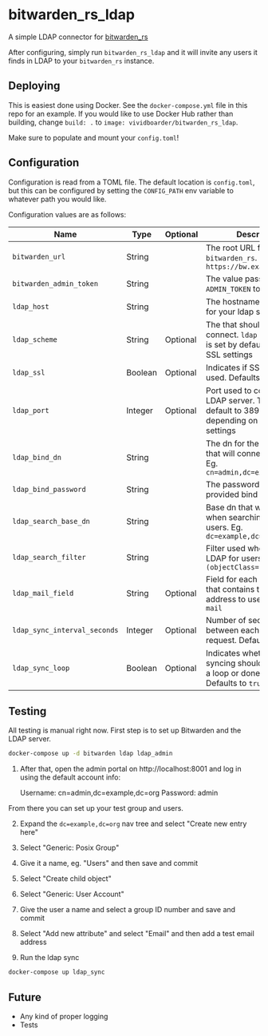 # bitwarden_rs_ldap
A simple LDAP connector for [bitwarden_rs](https://github.com/dani-garcia/bitwarden_rs)

After configuring, simply run `bitwarden_rs_ldap` and it will invite any users it finds in LDAP to your `bitwarden_rs` instance.

## Deploying

This is easiest done using Docker. See the `docker-compose.yml` file in this repo for an example. If you would like to use Docker Hub rather than building, change `build: .` to `image: vividboarder/bitwarden_rs_ldap`.

Make sure to populate and mount your `config.toml`!

## Configuration

Configuration is read from a TOML file. The default location is `config.toml`, but this can be configured by setting the `CONFIG_PATH` env variable to whatever path you would like.

Configuration values are as follows:

|Name|Type|Optional|Description|
|----|----|--------|-----------|
|`bitwarden_url`|String||The root URL for accessing `bitwarden_rs`. Eg: `https://bw.example.com`|
|`bitwarden_admin_token`|String||The value passed as `ADMIN_TOKEN` to `bitwarden_rs`|
|`ldap_host`|String||The hostname or IP address for your ldap server|
|`ldap_scheme`|String|Optional|The that should be used to connect. `ldap` or `ldaps`. This is set by default based on SSL settings|
|`ldap_ssl`|Boolean|Optional|Indicates if SSL should be used. Defaults to `false`|
|`ldap_port`|Integer|Optional|Port used to connect to the LDAP server. This will default to 389 or 636, depending on your SSL settings|
|`ldap_bind_dn`|String||The dn for the bind user that will connect to LDAP. Eg. `cn=admin,dc=example,dc=org`|
|`ldap_bind_password`|String||The password for the provided bind user.|
|`ldap_search_base_dn`|String||Base dn that will be used when searching LDAP for users. Eg. `dc=example,dc=org`|
|`ldap_search_filter`|String||Filter used when searching LDAP for users. Eg. `(&(objectClass=*)(uid=*))`|
|`ldap_mail_field`|String|Optional|Field for each user record that contains the email address to use. Defaults to `mail`|
|`ldap_sync_interval_seconds`|Integer|Optional|Number of seconds to wait between each LDAP request. Defaults to `60`|
|`ldap_sync_loop`|Boolean|Optional|Indicates whether or not syncing should be polled in a loop or done once. Defaults to `true`|

## Testing

All testing is manual right now. First step is to set up Bitwarden and the LDAP server.

```bash
docker-compose up -d bitwarden ldap ldap_admin
```

1. After that, open the admin portal on http://localhost:8001 and log in using the default account info:

    Username: cn=admin,dc=example,dc=org
    Password: admin

From there you can set up your test group and users.

2. Expand the `dc=example,dc=org` nav tree and select "Create new entry here"
3. Select "Generic: Posix Group"
4. Give it a name, eg. "Users" and then save and commit
5. Select "Create child object"
6. Select "Generic: User Account"
7. Give the user a name and select a group ID number and save and commit
8. Select "Add new attribute" and select "Email" and then add a test email address

9. Run the ldap sync

```bash
docker-compose up ldap_sync
```

## Future

* Any kind of proper logging
* Tests
